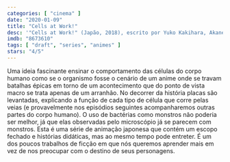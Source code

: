 ```yaml
---
categories: [ "cinema" ]
date: "2020-01-09"
title: "Cells at Work!"
desc: '"Cells at Work!" (Japão, 2018), escrito por Yuko Kakihara, Akane Shimizu e Kenichi Suzuki, com Karen Strassman, Mamiko Noto e Morgan Berry.'
imdb: "8673610"
tags: [ "draft", "series", "animes" ]
stars: "4/5"
---
```

Uma ideia fascinante ensinar o comportamento das células do corpo humano como se o organismo fosse o cenário de um anime onde se travam batalhas épicas em torno de um acontecimento que do ponto de vista macro se trata apenas de um arranhão. No decorrer da história placas são levantadas, explicando a função de cada tipo de célula que corre pelas veias (e provavelmente nos episódios seguintes acompanharemos outras partes do corpo humano). O uso de bactérias como monstros não poderia ser melhor, já que elas observadas pelo microscópio já se parecem com monstros. Esta é uma série de animação japonesa que contém um escopo fechado e histórias didáticas, mas ao mesmo tempo pode entreter. É um dos poucos trabalhos de ficção em que nós queremos aprender mais em vez de nos preocupar com o destino de seus personagens.

